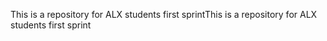 This is a repository for ALX students first sprintThis is a repository for ALX students first sprint
